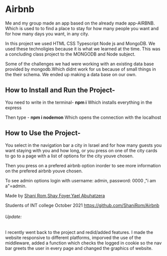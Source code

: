 # Airbnb

Me and my group made an app based on the already made app-AIRBNB. Which is used to to find a place to stay for how many people you want and for how many days you want, in any city.


In this project we used HTML CSS Typescript Node js and MongoDB. We used these technoligies because it is what we learned at the time.    This was 
a concluding class project to the MONGODB and Node subject.

Some of the challenges we had were working with an existing data base provided by mongodb.Which didnt work for us because of small things in the their schema.
We ended up making a data base on our own.

## How to Install and Run the Project-
You need to write in the terminal- **npm i** 
Which installs everything in the express

Then type  - **npm i nodemon**
Which opens the connection with the localhost

## How to Use the Project-
You select in the navigation bar a city in Israel and for how many guests you want staying with you and how long, or you press on one of the city cards to go to a page with 
a list of options for the city youve chosen. 

Then you press on a prefered airbnb option inorder to see more information on the prefered airbnb youve chosen.

To see admin options login with username: admin, password: 0000 ,"i am a"=admin.

Made by
[Shani Rom](https://www.linkedin.com/in/shani-rom-0a8b3a242/),[Shay Foyer](https://www.linkedin.com/in/shay-foyer-aa310118a/),[Yael Abuhatzera ](https://www.linkedin.com/in/yael-abuhatzira/)

Students of INT college October 2021
https://github.com/ShaniRom/Airbnb


###### Update:
 I recently went back to the project and redid/added features. I made the website responsive to different platforms, imporved the use of the middleware, added a function which checks the logged in cookie so the nav bar greets the user in every page and changed the graphics of website.




